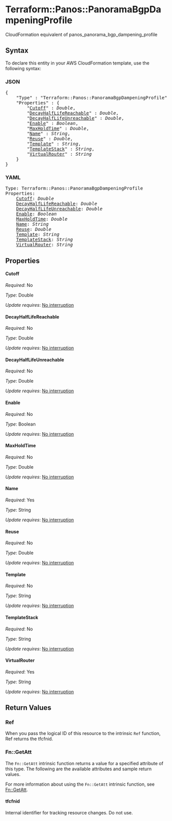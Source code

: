 # Terraform::Panos::PanoramaBgpDampeningProfile

CloudFormation equivalent of panos_panorama_bgp_dampening_profile

## Syntax

To declare this entity in your AWS CloudFormation template, use the following syntax:

### JSON

<pre>
{
    "Type" : "Terraform::Panos::PanoramaBgpDampeningProfile",
    "Properties" : {
        "<a href="#cutoff" title="Cutoff">Cutoff</a>" : <i>Double</i>,
        "<a href="#decayhalflifereachable" title="DecayHalfLifeReachable">DecayHalfLifeReachable</a>" : <i>Double</i>,
        "<a href="#decayhalflifeunreachable" title="DecayHalfLifeUnreachable">DecayHalfLifeUnreachable</a>" : <i>Double</i>,
        "<a href="#enable" title="Enable">Enable</a>" : <i>Boolean</i>,
        "<a href="#maxholdtime" title="MaxHoldTime">MaxHoldTime</a>" : <i>Double</i>,
        "<a href="#name" title="Name">Name</a>" : <i>String</i>,
        "<a href="#reuse" title="Reuse">Reuse</a>" : <i>Double</i>,
        "<a href="#template" title="Template">Template</a>" : <i>String</i>,
        "<a href="#templatestack" title="TemplateStack">TemplateStack</a>" : <i>String</i>,
        "<a href="#virtualrouter" title="VirtualRouter">VirtualRouter</a>" : <i>String</i>
    }
}
</pre>

### YAML

<pre>
Type: Terraform::Panos::PanoramaBgpDampeningProfile
Properties:
    <a href="#cutoff" title="Cutoff">Cutoff</a>: <i>Double</i>
    <a href="#decayhalflifereachable" title="DecayHalfLifeReachable">DecayHalfLifeReachable</a>: <i>Double</i>
    <a href="#decayhalflifeunreachable" title="DecayHalfLifeUnreachable">DecayHalfLifeUnreachable</a>: <i>Double</i>
    <a href="#enable" title="Enable">Enable</a>: <i>Boolean</i>
    <a href="#maxholdtime" title="MaxHoldTime">MaxHoldTime</a>: <i>Double</i>
    <a href="#name" title="Name">Name</a>: <i>String</i>
    <a href="#reuse" title="Reuse">Reuse</a>: <i>Double</i>
    <a href="#template" title="Template">Template</a>: <i>String</i>
    <a href="#templatestack" title="TemplateStack">TemplateStack</a>: <i>String</i>
    <a href="#virtualrouter" title="VirtualRouter">VirtualRouter</a>: <i>String</i>
</pre>

## Properties

#### Cutoff

_Required_: No

_Type_: Double

_Update requires_: [No interruption](https://docs.aws.amazon.com/AWSCloudFormation/latest/UserGuide/using-cfn-updating-stacks-update-behaviors.html#update-no-interrupt)

#### DecayHalfLifeReachable

_Required_: No

_Type_: Double

_Update requires_: [No interruption](https://docs.aws.amazon.com/AWSCloudFormation/latest/UserGuide/using-cfn-updating-stacks-update-behaviors.html#update-no-interrupt)

#### DecayHalfLifeUnreachable

_Required_: No

_Type_: Double

_Update requires_: [No interruption](https://docs.aws.amazon.com/AWSCloudFormation/latest/UserGuide/using-cfn-updating-stacks-update-behaviors.html#update-no-interrupt)

#### Enable

_Required_: No

_Type_: Boolean

_Update requires_: [No interruption](https://docs.aws.amazon.com/AWSCloudFormation/latest/UserGuide/using-cfn-updating-stacks-update-behaviors.html#update-no-interrupt)

#### MaxHoldTime

_Required_: No

_Type_: Double

_Update requires_: [No interruption](https://docs.aws.amazon.com/AWSCloudFormation/latest/UserGuide/using-cfn-updating-stacks-update-behaviors.html#update-no-interrupt)

#### Name

_Required_: Yes

_Type_: String

_Update requires_: [No interruption](https://docs.aws.amazon.com/AWSCloudFormation/latest/UserGuide/using-cfn-updating-stacks-update-behaviors.html#update-no-interrupt)

#### Reuse

_Required_: No

_Type_: Double

_Update requires_: [No interruption](https://docs.aws.amazon.com/AWSCloudFormation/latest/UserGuide/using-cfn-updating-stacks-update-behaviors.html#update-no-interrupt)

#### Template

_Required_: No

_Type_: String

_Update requires_: [No interruption](https://docs.aws.amazon.com/AWSCloudFormation/latest/UserGuide/using-cfn-updating-stacks-update-behaviors.html#update-no-interrupt)

#### TemplateStack

_Required_: No

_Type_: String

_Update requires_: [No interruption](https://docs.aws.amazon.com/AWSCloudFormation/latest/UserGuide/using-cfn-updating-stacks-update-behaviors.html#update-no-interrupt)

#### VirtualRouter

_Required_: Yes

_Type_: String

_Update requires_: [No interruption](https://docs.aws.amazon.com/AWSCloudFormation/latest/UserGuide/using-cfn-updating-stacks-update-behaviors.html#update-no-interrupt)

## Return Values

### Ref

When you pass the logical ID of this resource to the intrinsic `Ref` function, Ref returns the tfcfnid.

### Fn::GetAtt

The `Fn::GetAtt` intrinsic function returns a value for a specified attribute of this type. The following are the available attributes and sample return values.

For more information about using the `Fn::GetAtt` intrinsic function, see [Fn::GetAtt](https://docs.aws.amazon.com/AWSCloudFormation/latest/UserGuide/intrinsic-function-reference-getatt.html).

#### tfcfnid

Internal identifier for tracking resource changes. Do not use.

